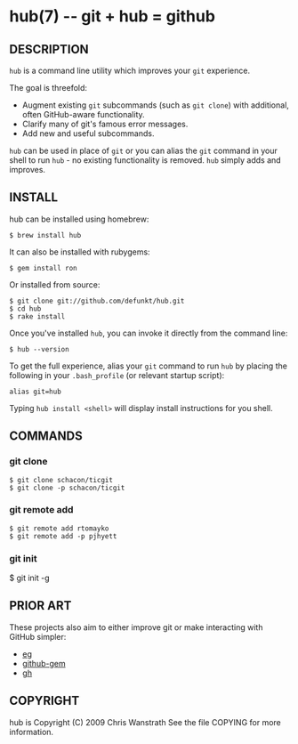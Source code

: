 hub(7) -- git + hub = github
============================

DESCRIPTION
-----------

`hub` is a command line utility which improves your `git` experience.

The goal is threefold:

* Augment existing `git` subcommands (such as `git clone`) with
  additional, often GitHub-aware functionality.
* Clarify many of git's famous error messages.
* Add new and useful subcommands.

`hub` can be used in place of `git` or you can alias the `git` command in
your shell to run `hub` - no existing functionality is removed. `hub`
simply adds and improves.


INSTALL
-------

hub can be installed using homebrew:

    $ brew install hub

It can also be installed with rubygems:

    $ gem install ron

Or installed from source:

    $ git clone git://github.com/defunkt/hub.git
    $ cd hub
    $ rake install

Once you've installed `hub`, you can invoke it directly from the
command line:

    $ hub --version

To get the full experience, alias your `git` command to run `hub` by
placing the following in your `.bash_profile` (or relevant startup
script):

    alias git=hub

Typing `hub install <shell>` will display install instructions for you
shell.


COMMANDS
--------

### git clone

    $ git clone schacon/ticgit
    $ git clone -p schacon/ticgit

### git remote add

    $ git remote add rtomayko
    $ git remote add -p pjhyett

### git init

   $ git init -g


PRIOR ART
---------

These projects also aim to either improve git or make interacting with
GitHub simpler:

* [eg](http://www.gnome.org/~newren/eg/)
* [github-gem](http://github.com/defunkt/github-gem)
* [gh](http://github.com/visionmedia/gh)


COPYRIGHT
---------

hub is Copyright (C) 2009 Chris Wanstrath
See the file COPYING for more information.
